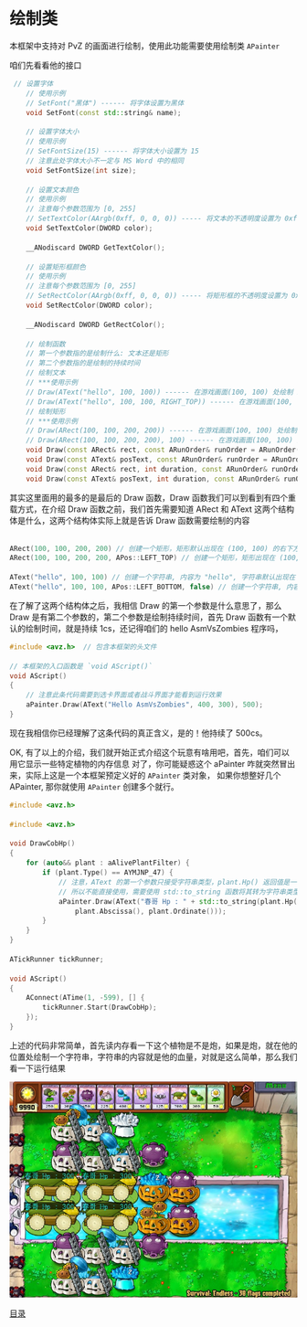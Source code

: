 <!--
 * @Coding: utf-8
 * @Author: vector-wlc
 * @Date: 2022-11-19 20:48:03
 * @Description: 
-->
# 绘制类

本框架中支持对 PvZ 的画面进行绘制，使用此功能需要使用绘制类 `APainter`

咱们先看看他的接口

```C++
 // 设置字体
    // 使用示例
    // SetFont("黑体") ------ 将字体设置为黑体
    void SetFont(const std::string& name);

    // 设置字体大小
    // 使用示例
    // SetFontSize(15) ------ 将字体大小设置为 15
    // 注意此处字体大小不一定与 MS Word 中的相同
    void SetFontSize(int size);

    // 设置文本颜色
    // 使用示例
    // 注意每个参数范围为 [0, 255]
    // SetTextColor(AArgb(0xff, 0, 0, 0)) ----- 将文本的不透明度设置为 0xff, 也就是不透明, 色彩设置为 RGB(0, 0, 0), 也就是黑色
    void SetTextColor(DWORD color);

    __ANodiscard DWORD GetTextColor();

    // 设置矩形框颜色
    // 使用示例
    // 注意每个参数范围为 [0, 255]
    // SetRectColor(AArgb(0xff, 0, 0, 0)) ----- 将矩形框的不透明度设置为 0xff, 也就是不透明, 色彩设置为 RGB(0, 0, 0), 也就是黑色
    void SetRectColor(DWORD color);

    __ANodiscard DWORD GetRectColor();

    // 绘制函数
    // 第一个参数指的是绘制什么: 文本还是矩形
    // 第二个参数指的是绘制的持续时间
    // 绘制文本
    // ***使用示例
    // Draw(AText("hello", 100, 100)) ------ 在游戏画面(100, 100) 处绘制 hello
    // Draw(AText("hello", 100, 100, RIGHT_TOP)) ------ 在游戏画面(100, 100) 处绘制 hello, 并且文本绘制是在 (100, 100) 的右上方
    // 绘制矩形
    // ***使用示例
    // Draw(ARect(100, 100, 200, 200)) ------ 在游戏画面(100, 100) 处绘制宽高为 (200, 200) 的矩形, 默认显示 1cs
    // Draw(ARect(100, 100, 200, 200), 100) ------ 在游戏画面(100, 100) 处绘制宽高为 (200, 200) 的矩形, 显示 100cs
    void Draw(const ARect& rect, const ARunOrder& runOrder = ARunOrder(0));
    void Draw(const AText& posText, const ARunOrder& runOrder = ARunOrder(0));
    void Draw(const ARect& rect, int duration, const ARunOrder& runOrder = ARunOrder(0));
    void Draw(const AText& posText, int duration, const ARunOrder& runOrder = ARunOrder(0));
```

其实这里面用的最多的是最后的 Draw 函数，Draw 函数我们可以到看到有四个重载方式，在介绍 Draw 函数之前，我们首先需要知道 ARect 和 AText 这两个结构体是什么，这两个结构体实际上就是告诉 Draw 函数需要绘制的内容

```C++

ARect(100, 100, 200, 200) // 创建一个矩形，矩形默认出现在 (100, 100) 的右下方, 矩形的宽高为 (200, 200)
ARect(100, 100, 200, 200, APos::LEFT_TOP) // 创建一个矩形，矩形出现在 (100, 100) 的左上方, 矩形的宽高为 (200, 200)

AText("hello", 100, 100) // 创建一个字符串, 内容为 "hello", 字符串默认出现在 (100, 100) 的右下方，并且字符串默认有背景
AText("hello", 100, 100, APos::LEFT_BOTTOM, false) // 创建一个字符串, 内容为 "hello", 字符串出现在 (100, 100) 的左下方，并且字符串没有背景
```

在了解了这两个结构体之后，我相信 Draw 的第一个参数是什么意思了，那么 Draw 是有第二个参数的，第二个参数是绘制持续时间，首先 Draw 函数有一个默认的绘制时间，就是持续 1cs，还记得咱们的 hello AsmVsZombies 程序吗，

```C++
#include <avz.h>  // 包含本框架的头文件

// 本框架的入口函数是 `void AScript()`
void AScript()
{
    // 注意此条代码需要到选卡界面或者战斗界面才能看到运行效果
    aPainter.Draw(AText("Hello AsmVsZombies", 400, 300), 500);
}
```

现在我相信你已经理解了这条代码的真正含义，是的！他持续了 500cs。

OK, 有了以上的介绍，我们就开始正式介绍这个玩意有啥用吧，首先，咱们可以用它显示一些特定植物的内存信息
对了，你可能疑惑这个 aPainter 咋就突然冒出来，实际上这是一个本框架预定义好的 `APainter` 类对象，
如果你想整好几个 APainter, 那你就使用 `APainter` 创建多个就行。

```C++
#include <avz.h>

#include <avz.h>

void DrawCobHp()
{
    for (auto&& plant : aAlivePlantFilter) {
        if (plant.Type() == AYMJNP_47) {
            // 注意，AText 的第一个参数只接受字符串类型，plant.Hp() 返回值是一个整型
            // 所以不能直接使用，需要使用 std::to_string 函数将其转为字符串类型才能绘制
            aPainter.Draw(AText("春哥 Hp : " + std::to_string(plant.Hp()),
                plant.Abscissa(), plant.Ordinate()));
        }
    }
}

ATickRunner tickRunner;

void AScript()
{
    AConnect(ATime(1, -599), [] {
        tickRunner.Start(DrawCobHp);
    });
}
```

上述的代码非常简单，首先读内存看一下这个植物是不是炮，如果是炮，就在他的位置处绘制一个字符串，字符串的内容就是他的血量，对就是这么简单，那么我们看一下运行结果

![painter](./img/painter.jpg)


[目录](./0catalogue.md)